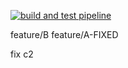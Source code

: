 [![build and test pipeline](https://github.com/faperezm/ms-test/actions/workflows/pipeline.yaml/badge.svg)](https://github.com/faperezm/ms-test/actions/workflows/pipeline.yaml)



feature/B
feature/A-FIXED 




fix c2